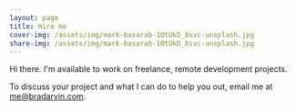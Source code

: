 ```yaml
---
layout: page
title: Hire me
cover-img: /assets/img/mark-basarab-1OtUkD_8svc-unsplash.jpg
share-img: /assets/img/mark-basarab-1OtUkD_8svc-unsplash.jpg
---
```


Hi there. I'm available to work on freelance, remote development projects. 

To discuss your project and what I can do to help you out, email me at <a href="mailto:me@bradarvin.com">me@bradarvin.com</a>.
